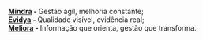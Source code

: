 <strong><a href="#" target= _blank >Mindra</a> - </strong>Gestão ágil, melhoria constante;<br>
<strong><a href="https://bhcastro.github.io/mindra/evidya/html/evidya.html" target= _blank >Evidya</a> - </strong>Qualidade visível, evidência real;<br>
<strong><a href="https://bhcastro.github.io/mindra/meliora/html/meliora-interanalista.html" target= _blank >Meliora</a> - </strong>Informação que orienta, gestão que transforma.<br>
